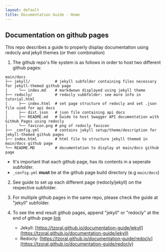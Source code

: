 ```yaml
---
layout: default
title: Documentation Guide - Home
---
```


## Documentation on github pages

This repo describes a guide to properly display documentation using redocly and jekyll themes (or their combination)

1. The github repo's file system is as follows in order to host two different github pages:
```
main/docs
├── jekyll/           # jekyll subfolder containing files necessary for jekyll-themed github page
|     └── index.md    # markdwown displayed using jekyll theme
├── redocly/          # redocly subbfolder: see more info in tutorial.html
|     ├── index.html  # set page structure of redocly and set .json file used for api docs
|     ├── dist.json   # json file containing api docs
|     ├── README.md   # Guide to host Swagger API documentation with GitHub Pages using redocly
|     └── favicon.png # png of redocly favicon
├── _config.yml       # contains jekyll setup/theme/description for jekyll-themed github pages
├── index.html        # html file to structure jekyll themed in main/docs github page   
└── README.MD         # documentation to display at main/docs github page
```
- It's important that each github page, has its contents in a seperate subfolder. 
- `_config.yml` **must** be at the github page build directory (e.g `main/docs`) 

2. See guide to set up each different page (redocly/jekyll) on the respective subfolder.

3. For multiple github pages in the same repo, please check the guide at "jekyll" subfolder.

4. To see the end result github pages, append "jekyll" or "redocly" at the end of github page [link](tzoral.github.io/documentation-guide/) 
    - Jekyll:  [https://tzoral.github.io/documentation-guide/jekyll](https://tzoral.github.io/documentation-guide/jekyll)
    - Redocly: [https://tzoral.github.io/documentation-guide/redocly](https://tzoral.github.io/documentation-guide/redocly)
